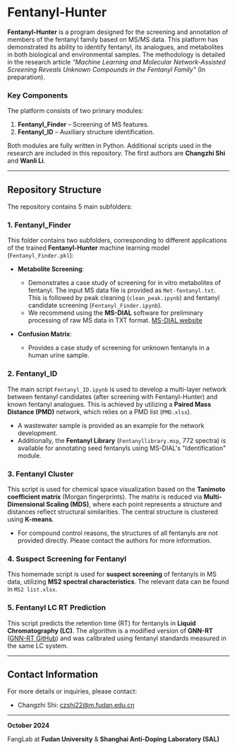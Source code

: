 # Fentanyl-Hunter

**Fentanyl-Hunter** is a program designed for the screening and annotation of members of the fentanyl family based on MS/MS data. This platform has demonstrated its ability to identify fentanyl, its analogues, and metabolites in both biological and environmental samples. The methodology is detailed in the research article *"Machine Learning and Molecular Network-Assisted Screening Reveals Unknown Compounds in the Fentanyl Family"* (In preparation).

### Key Components
The platform consists of two primary modules:
1. **Fentanyl_Finder** – Screening of MS features.
2. **Fentanyl_ID** – Auxiliary structure identification.

Both modules are fully written in Python. Additional scripts used in the research are included in this repository. The first authors are **Changzhi Shi** and **Wanli Li**.

---

## Repository Structure

The repository contains 5 main subfolders:

### 1. Fentanyl_Finder
This folder contains two subfolders, corresponding to different applications of the trained **Fentanyl-Hunter** machine learning model (`Fentanyl_Finder.pkl`):

- **Metabolite Screening**: 
  - Demonstrates a case study of screening for in vitro metabolites of fentanyl. The input MS data file is provided as `Met-fentanyl.txt`. This is followed by peak cleaning (`clean_peak.ipynb`) and fentanyl candidate screening (`Fentanyl_Finder.ipynb`).
  - We recommend using the **MS-DIAL** software for preliminary processing of raw MS data in TXT format. [MS-DIAL website](http://prime.psc.riken.jp/compms/msdial/main.html)
  
- **Confusion Matrix**: 
  - Provides a case study of screening for unknown fentanyls in a human urine sample.

### 2. Fentanyl_ID
The main script `Fentanyl_ID.ipynb` is used to develop a multi-layer network between fentanyl candidates (after screening with Fentanyl-Hunter) and known fentanyl analogues. This is achieved by utilizing a **Paired Mass Distance (PMD)** network, which relies on a PMD list (`PMD.xlsx`).

- A wastewater sample is provided as an example for the network development.
- Additionally, the **Fentanyl Library** (`Fentanyllibrary.msp`, 772 spectra) is available for annotating seed fentanyls using MS-DIAL's "Identification" module.

### 3. Fentanyl Cluster
This script is used for chemical space visualization based on the **Tanimoto coefficient matrix** (Morgan fingerprints). The matrix is reduced via **Multi-Dimensional Scaling (MDS)**, where each point represents a structure and distances reflect structural similarities. The central structure is clustered using **K-means**.

- For compound control reasons, the structures of all fentanyls are not provided directly. Please contact the authors for more information.

### 4. Suspect Screening for Fentanyl
This homemade script is used for **suspect screening** of fentanyls in MS data, utilizing **MS2 spectral characteristics**. The relevant data can be found in `MS2 list.xlsx`.

### 5. Fentanyl LC RT Prediction
This script predicts the retention time (RT) for fentanyls in **Liquid Chromatography (LC)**. The algorithm is a modified version of **GNN-RT** ([GNN-RT GitHub](https://github.com/Qiong-Yang/GNNRT)) and was calibrated using fentanyl standards measured in the same LC system.

---

## Contact Information

For more details or inquiries, please contact:

- Changzhi Shi: [czshi22@m.fudan.edu.cn](mailto:czshi22@m.fudan.edu.cn)

---

**October 2024**

FangLab at **Fudan University** & **Shanghai Anti-Doping Laboratory (SAL)**

